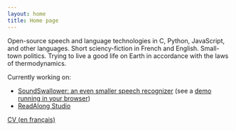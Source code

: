 ```yaml
---
layout: home
title: Home page
---
```


Open-source speech and language technologies in C, Python, JavaScript,
and other languages.  Short sciency-fiction in French and English.
Small-town politics.  Trying to live a good life on Earth in
accordance with the laws of thermodynamics.

Currently working on:

- [SoundSwallower: an even smaller speech recognizer](https://github.com/ReadAlongs/SoundSwallower) (see a [demo running in your browser](https://dhdaines.github.io/soundswallower-demo/))
- [ReadAlong Studio](https://github.com/ReadAlongs/Studio)

[CV (en français)](https://docs.google.com/document/d/13xnsEagX5vZ51MmQlKzWiAkqLm8K1ai0FsMilcMuYrM)

